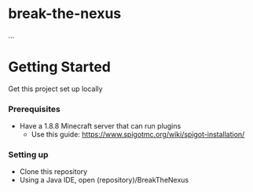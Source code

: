 # break-the-nexus
...

# Getting Started
Get this project set up locally
### Prerequisites
* Have a 1.8.8 Minecraft server that can run plugins
  * Use this guide: https://www.spigotmc.org/wiki/spigot-installation/
### Setting up
* Clone this repository
* Using a Java IDE, open (repository)/BreakTheNexus
